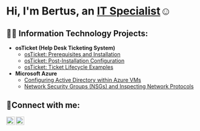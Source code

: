 <h1>Hi, I'm Bertus, an <a href="https://linkedin.com/in/bertus-regis-07224b2a">IT Specialist</a>☺</h1>

<h2>👨‍💻 Information Technology Projects:</h2>

- <b>osTicket (Help Desk Ticketing System)</b>
  - [osTicket: Prerequisites and Installation](https://github.com/bertusregis/osticket-prereqs)
  - [osTicket: Post-Installation Configuration](https://github.com/bertusregis/post-install-config)
  - [osTicket: Ticket Lifecycle Examples](https://github.com/bertusregis/ticket-lifecycle)
- <b>Microsoft Azure</b>
  - [Configuring Active Directory within Azure VMs](https://github.com/bertusregis/configure-ad)
  - [Network Security Groups (NSGs) and Inspecting Network Protocols](https://github.com/bertusregis/azure-network-protocols)

<h2>🤳Connect with me:</h2>


[<img align="left" alt="bertus-regis-07224b2a | LinkedIn" width="22px" src="https://cdn.jsdelivr.net/npm/simple-icons@v3/icons/linkedin.svg" />][linkedin]
[<img align="left" alt="mister_talisman | Instagram" width="22px" src="https://cdn.jsdelivr.net/npm/simple-icons@v3/icons/instagram.svg" />][instagram]

[instagram]: https://www.instagram.com/mister_talisman
[linkedin]: https://linkedin.com/in/bertus-regis-07224b2a


